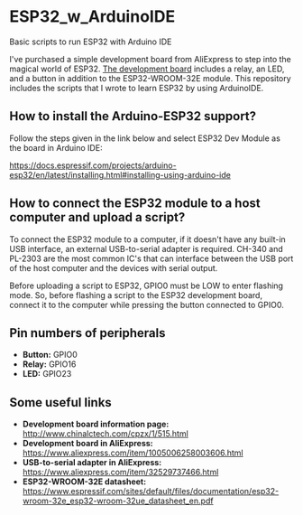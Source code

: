 # ESP32_w_ArduinoIDE
 Basic scripts to run ESP32 with Arduino IDE

 I've purchased a simple development board from AliExpress to step into the magical world of ESP32. [The development board](http://www.chinalctech.com/cpzx/1/515.html) includes a relay, an LED, and a button in addition to the ESP32-WROOM-32E module.
 This repository includes the scripts that I wrote to learn ESP32 by using ArduinoIDE.

## How to install the Arduino-ESP32 support?
Follow the steps given in the link below and select ESP32 Dev Module as the board in Arduino IDE:

https://docs.espressif.com/projects/arduino-esp32/en/latest/installing.html#installing-using-arduino-ide

 ## How to connect the ESP32 module to a host computer and upload a script?
 To connect the ESP32 module to a computer, if it doesn't have any built-in USB interface, an external USB-to-serial adapter is required. CH-340 and PL-2303 are the most common IC's that can interface between the USB port of the host computer and the devices with serial output.

 Before uploading a script to ESP32, GPIO0 must be LOW to enter flashing mode. So, before flashing a script to the ESP32 development board, connect it to the computer while pressing the button connected to GPIO0.
 
 ## Pin numbers of peripherals
 * **Button:** GPIO0	
 * **Relay:** GPIO16	
 * **LED:** GPIO23
   
 ## Some useful links
 * **Development board information page:** http://www.chinalctech.com/cpzx/1/515.html
 * **Development board in AliExpress:** https://www.aliexpress.com/item/1005006258003606.html
 * **USB-to-serial adapter in AliExpress:** https://www.aliexpress.com/item/32529737466.html
 * **ESP32-WROOM-32E datasheet:** https://www.espressif.com/sites/default/files/documentation/esp32-wroom-32e_esp32-wroom-32ue_datasheet_en.pdf
 

